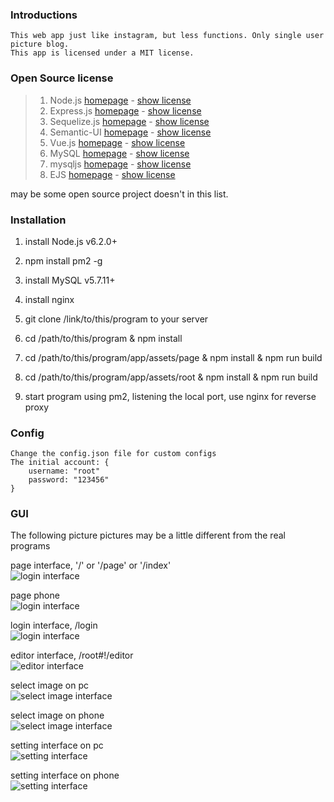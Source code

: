 ### Introductions
    This web app just like instagram, but less functions. Only single user picture blog.
    This app is licensed under a MIT license.


### Open Source license
>   1. Node.js [homepage](https://nodejs.org/en/) - [show license](https://raw.githubusercontent.com/nodejs/node/master/LICENSE)
>   2. Express.js [homepage](http://expressjs.com/) - [show license](https://github.com/expressjs/express/blob/master/LICENSE)
>   3. Sequelize.js [homepage](http://sequelizejs.com/) - [show license](https://github.com/sequelize/sequelize/blob/master/LICENSE)
>   4. Semantic-UI [homepage](http://semantic-ui.com/) - [show license](https://github.com/Semantic-Org/Semantic-UI/blob/master/LICENSE.md)
>   5. Vue.js [homepage](http://vuejs.org/) - [show license](https://github.com/vuejs/vue/blob/dev/LICENSE)
>   6. MySQL [homepage](http://www.mysql.com/) - [show license](http://www.gnu.org/licenses/old-licenses/gpl-2.0.html)
>   7. mysqljs [homepage](https://github.com/mysqljs/mysql) - [show license](https://github.com/mysqljs/mysql/blob/master/License)
>   8. EJS [homepage](http://ejs.co/) - [show license](https://github.com/mde/ejs/blob/master/LICENSE)

may be some open source project doesn't in this list.


### Installation

1. install Node.js v6.2.0+

2. npm install pm2 -g

3. install MySQL v5.7.11+

4. install nginx

5. git clone /link/to/this/program to your server

6. cd /path/to/this/program & npm install

7. cd /path/to/this/program/app/assets/page & npm install & npm run build

8. cd /path/to/this/program/app/assets/root & npm install & npm run build

9. start program using pm2, listening the local port, use nginx for reverse proxy

### Config
    Change the config.json file for custom configs
    The initial account: {
        username: "root"
        password: "123456"
    }

### GUI

The following picture pictures may be a little different from the real programs

page interface, '/' or '/page' or '/index'  
![login interface](./images/page-pc.png)

page phone  
![login interface](./images/page-phone.png)

login interface, /login  
![login interface](./images/login.png)

editor interface, /root#!/editor    
![editor interface](./images/editor.png)

select image on pc  
![select image interface](./images/select-img-pc.png)

select image on phone  
![select image interface](./images/select-img-phone.png)

setting interface on pc  
![setting interface](./images/setting-pc.png)

setting interface on phone  
![setting interface](./images/setting-phone.png)
